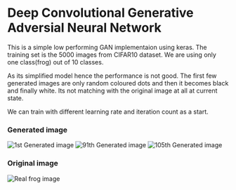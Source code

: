 # Deep Convolutional Generative Adversial Neural Network

This is a simple low performing GAN implementaion using keras. The training set is the 5000 images from CIFAR10 dataset. We are using only one class(frog) out of 10 classes.

As its simplified model hence the performance is not good. The first few generated images are only random coloured dots and then it becomes black and finally white. Its not matching with the original image at all at current state.

We can train with different learning rate and iteration count as a start.

### Generated image

![1st Generated image](/images/generated_frog0.png)
![91th Generated image](/images/generated_frog91.png)
![105th Generated image](/images/generated_frog105.png)

### Original image
![Real frog image](/images/real_frog0.png)

 
